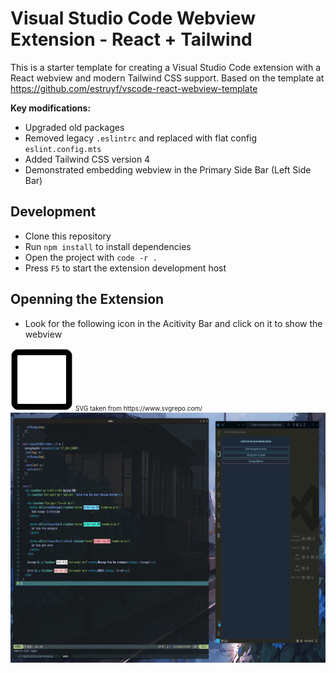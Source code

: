 # Visual Studio Code Webview Extension - React + Tailwind
This is a starter template for creating a Visual Studio Code extension with a React webview and modern Tailwind CSS support.
Based on the template at https://github.com/estruyf/vscode-react-webview-template

<b>Key modifications:</b>
- Upgraded old packages
- Removed legacy `.eslintrc` and replaced with flat config `eslint.config.mts`
- Added Tailwind CSS version 4
- Demonstrated embedding webview in the Primary Side Bar (Left Side Bar)

## Development

- Clone this repository
- Run `npm install` to install dependencies
- Open the project with `code -r .`
- Press `F5` to start the extension development host

## Openning the Extension
- Look for the following icon in the Acitivity Bar and click on it to show the webview
<img src="media/icon.svg" alt="Logo" width="100" height="100"> 
<span style="font-size: 10px;">SVG taken from https://www.svgrepo.com/</span> 

<img src="media/image.png" alt="Screenshot" height="400">

